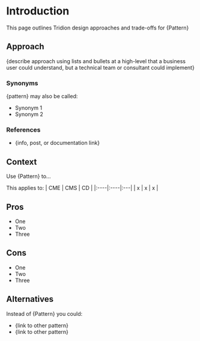 

# Introduction #

This page outlines Tridion design approaches and trade-offs for {Pattern}



## Approach ##
{describe approach using lists and bullets at a high-level that a business user could understand, but a technical team or consultant could implement}

### Synonyms ###
{pattern} may also be called:

  * Synonym 1
  * Synonym 2

### References ###

  * {info, post, or documentation link}

## Context ##
Use {Pattern} to...

This applies to:
| CME | CMS | CD |
|:----|:----|:---|
|  x  |  x  |  x |

## Pros ##

  * One
  * Two
  * Three

## Cons ##

  * One
  * Two
  * Three

## Alternatives ##

Instead of {Pattern} you could:
  * {link to other pattern}
  * {link to other pattern}